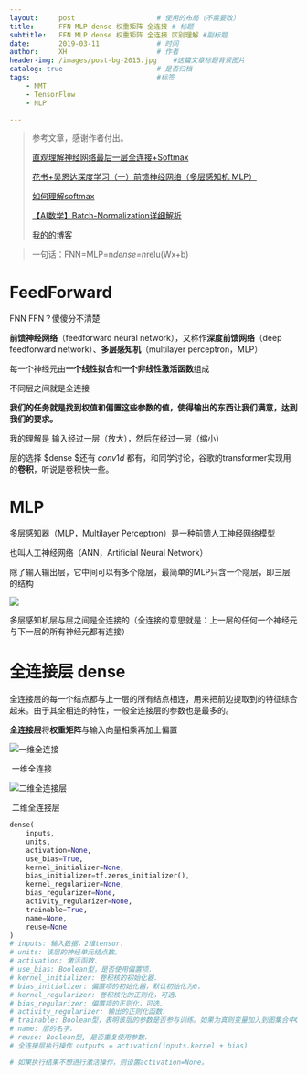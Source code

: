 ```yaml
---
layout:     post   				    # 使用的布局（不需要改）
title:      FFN MLP dense 权重矩阵 全连接 # 标题 
subtitle:   FFN MLP dense 权重矩阵 全连接 区别理解 #副标题
date:       2019-03-11 				# 时间
author:     XH 						# 作者
header-img: /images/post-bg-2015.jpg 	#这篇文章标题背景图片
catalog: true 						# 是否归档
tags:								#标签
    - NMT
    - TensorFlow
    - NLP

---
```



> 参考文章，感谢作者付出。
>
> [直观理解神经网络最后一层全连接+Softmax](https://blog.csdn.net/blogshinelee/article/details/84826837/)
>
> [花书+吴恩达深度学习（一）前馈神经网络（多层感知机 MLP）](https://blog.csdn.net/zhq9695/article/details/84337984/)
>
> [如何理解softmax ](https://blog.csdn.net/qq_31713935/article/details/78784408/)
>
> [【AI数学】Batch-Normalization详细解析](https://blog.csdn.net/leviopku/article/details/83109422/)
>
> [我的的博客](https://xinghanzzy.github.io/)



> 一句话：FNN=MLP=n*dense=n*relu(Wx+b) 

# FeedForward

FNN FFN？傻傻分不清楚 

**前馈神经网络**（feedforward neural network），又称作**深度前馈网络**（deep feedforward network）、**多层感知机**（multilayer perceptron，MLP） 

每一个神经元由**一个线性拟合**和**一个非线性激活函数**组成 

不同层之间就是全连接

**我们的任务就是找到权值和偏置这些参数的值，使得输出的东西让我们满意，达到我们的要求。** 

我的理解是 输入经过一层（放大），然后在经过一层（缩小）

层的选择 $dense $还有 $conv1d$ 都有，和同学讨论，谷歌的transformer实现用的**卷积**，听说是卷积快一些。

# MLP

多层感知器（MLP，Multilayer Perceptron）是一种前馈人工神经网络模型 

也叫人工神经网络（ANN，Artificial Neural Network） 

除了输入输出层，它中间可以有多个隐层，最简单的MLP只含一个隐层，即三层的结构 

![](https://ws1.sinaimg.cn/large/4ac7f217ly1g0zzty4jbuj207x03mwer.jpg)

多层感知机层与层之间是全连接的（全连接的意思就是：上一层的任何一个神经元与下一层的所有神经元都有连接） 



# 全连接层 dense

全连接层的每一个结点都与上一层的所有结点相连，用来把前边提取到的特征综合起来。由于其全相连的特性，一般全连接层的参数也是最多的。 

**全连接层**将**权重矩阵**与输入向量相乘再加上偏置 

![一维全连接](https://ws1.sinaimg.cn/large/4ac7f217ly1g1001xjzuqj20b00bb74v.jpg)

​										  一维全连接

![二维全连接层 ](https://ws1.sinaimg.cn/large/4ac7f217ly1g10023khdej20dz0dpwfd.jpg)

​										二维全连接层

```python
dense(
    inputs,
    units,
    activation=None,
    use_bias=True,
    kernel_initializer=None,
    bias_initializer=tf.zeros_initializer(),
    kernel_regularizer=None,
    bias_regularizer=None,
    activity_regularizer=None,
    trainable=True,
    name=None,
    reuse=None
)
# inputs: 输入数据，2维tensor.
# units: 该层的神经单元结点数。
# activation: 激活函数.
# use_bias: Boolean型，是否使用偏置项.
# kernel_initializer: 卷积核的初始化器.
# bias_initializer: 偏置项的初始化器，默认初始化为0.
# kernel_regularizer: 卷积核化的正则化，可选.
# bias_regularizer: 偏置项的正则化，可选.
# activity_regularizer: 输出的正则化函数.
# trainable: Boolean型，表明该层的参数是否参与训练。如果为真则变量加入到图集合中GraphKeys.TRAINABLE_VARIABLES (see tf.Variable).
# name: 层的名字.
# reuse: Boolean型, 是否重复使用参数.
# 全连接层执行操作 outputs = activation(inputs.kernel + bias)

# 如果执行结果不想进行激活操作，则设置activation=None。
```

